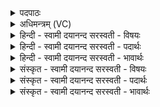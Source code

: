 <details><summary>पदपाठः</summary>

नमः॑। ब॒भ्लु॒शाय॑। व्या॒धिने॑। अन्ना॑नाम्। पत॑ये। नमः॑। नमः॑। भ॒वस्य॑। हे॒त्यै। जग॑ताम्। पत॑ये। नमः॑। नमः॑। रु॒द्राय॑। आ॒त॒ता॒यिन॒ इत्या॑ततऽआ॒यिने॑। क्षेत्रा॑णाम्। पत॑ये। नमः॑। नमः॑। सू॒ताय॑। अह॑न्त्यै। वना॑नाम्। पत॑ये। नमः॑। १८।
</details>

<details><summary>अधिमन्त्रम् (VC)</summary>

- रुद्रा देवताः
- कुत्स ऋषिः
- निचृदष्टिः
- मध्यमः
</details>

<details><summary>हिन्दी - स्वामी दयानन्द सरस्वती  - विषयः</summary>

फिर भी वही विषय अगले मन्त्र में कहा है ॥
</details>

<details><summary>हिन्दी - स्वामी दयानन्द सरस्वती  - पदार्थः</summary>

पदार्थान्वयभाषाः -  राजपुरुष आदि मनुष्यों को चाहिये कि (बभ्लुशाय) राज्यधारक पुरुषों में सोते हुए (व्याधिने) रोगी के लिये (नमः) अन्न देवें (अन्नानाम्) गेहूँ आदि अन्न के (पतये) रक्षक का (नमः) सत्कार करें (भवस्य) संसार की (हेत्यै) वृद्धि के लिये (नमः) अन्न देवें (जगताम्) मनुष्यादि प्राणियों के (पतये) स्वामी का (नमः) सत्कार करें (रुद्राय) शत्रुओं को रुलाने और (आततायिने) अच्छे प्रकार विस्तृत शत्रुसेना को प्राप्त होनेवाले को (नमः) अन्न देवें (क्षेत्राणाम्) धान्यादियुक्त खेतों के (पतये) रक्षक को (नमः) अन्न देवें (सूताय) क्षत्रिय से ब्राह्मण की कन्या में उत्पन्न हुए प्रेरक वीर पुरुष और (अहन्त्यै) किसी को न मारने हारी राजपत्नी के लिये (नमः) अन्न देवें और (वनानाम्) जङ्गलों की (पतये) रक्षा करने हारे पुरुष को (नमः) अन्नादि पदार्थ देवें ॥१८ ॥
</details>

<details><summary>हिन्दी - स्वामी दयानन्द सरस्वती  - भावार्थः</summary>

भावार्थभाषाः -  जो अन्नादि से सब प्राणियों का सत्कार करते हैं, वे जगत में प्रशंसित होते हैं ॥१८ ॥
</details>

<details><summary>संस्कृत - स्वामी दयानन्द सरस्वती  - विषयः</summary>

पुनस्तादृशमेव विषयमाह ॥
</details>

<details><summary>संस्कृत - स्वामी दयानन्द सरस्वती  - पदार्थः</summary>

पदार्थान्वयभाषाः -  राजपुरुषादिमनुष्यैर्बभ्लुशाय व्याधिने नमोऽन्नानां पतये नमो भवस्य हेत्यै नमो जगतां पतये नमो रुद्रायाततायिने नमः क्षेत्राणां पतये नमः सूतायाहन्त्यै नमो वनानां पतये नमो देयं कार्यं च ॥१८ ॥
</details>

<details><summary>संस्कृत - स्वामी दयानन्द सरस्वती  - भावार्थः</summary>

भावार्थभाषाः -  येऽन्नादिना सर्वान् प्राणिनः सत्कुर्वन्ति, ते जगति प्रशंसिता भवन्ति ॥१८ ॥
</details>
